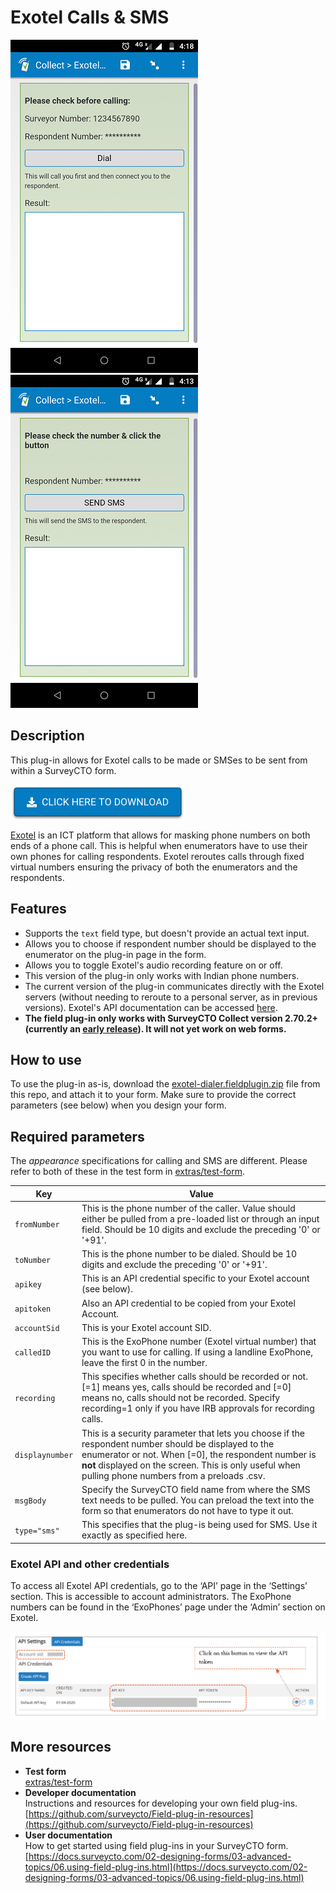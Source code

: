# Exotel Calls & SMS

![](extras/Exotel-Call.png)
![](extras/Exotel-SMS.png)

## Description

This plug-in allows for Exotel calls to be made or SMSes to be sent from within a SurveyCTO form. 

[![Download now](extras/download-button.png)](https://github.com/J-PAL-South-Asia/scto-exotel/raw/master/exotel-dialer.fieldplugin.zip)

[Exotel](https://exotel.com) is an ICT platform that allows for masking phone numbers on both ends of a phone call. This is helpful when enumerators have to use their own phones for calling respondents. Exotel  reroutes calls through fixed virtual numbers ensuring the privacy of both the enumerators and the respondents. 

## Features

 * Supports the `text` field type, but doesn't provide an actual text input. 
 * Allows you to choose if respondent number should be displayed to the enumerator on the plug-in page in the form.
 * Allows you to toggle Exotel's audio recording feature on or off.
 * This version of the plug-in only works with Indian phone numbers.
 * The current version of the plug-in communicates directly with the Exotel servers (without needing to reroute to a personal server, as in previous versions).  Exotel's API documentation can be accessed [here](https://developer.exotel.com/api).
 * **The field plug-in only works with SurveyCTO Collect version 2.70.2+ (currently an [early release](https://docs.surveycto.com/collect/)). It will not yet work on web forms.**

## How to use

To use the plug-in as-is, download the [exotel-dialer.fieldplugin.zip](https://github.com/J-PAL-South-Asia/scto-exotel/raw/master/exotel-dialer.fieldplugin.zip) file from this repo, and attach it to your form. Make sure to provide the correct parameters (see below) when you design your form.

## Required parameters

The *appearance* specifications for calling and SMS are different. Please refer to both of these in the test form in [extras/test-form](https://github.com/J-PAL-South-Asia/scto-exotel/tree/master/extras/test-form). 

| Key | Value |
| --- | --- |
| `fromNumber` | This is the phone number of the caller. Value should either be pulled from a pre-loaded list or through an input field. Should be 10 digits and exclude the preceding '0' or '+91'.|
| `toNumber` | This is the phone number to be dialed. Should be 10 digits and exclude the preceding '0' or '+91'.|
| `apikey` | This is an API credential specific to your Exotel account (see below).|
|`apitoken`| Also an API credential to be copied from your Exotel Account.|
|`accountSid`|This is your Exotel account SID.|
|`calledID`|This is the ExoPhone number (Exotel virtual number) that you want to use for calling. If using a landline ExoPhone, leave the first 0 in the number.|
|`recording`| This specifies whether calls should be recorded or not. [=1] means yes, calls should be recorded and [=0] means no, calls should not be recorded. Specify recording=1 only if you have IRB approvals for recording calls.|
|`displaynumber`| This is a security parameter that lets you choose if the respondent number should be displayed to the enumerator or not. When [=0], the respondent number is **not** displayed on the screen. This is only useful when pulling phone numbers from a preloads .csv.|
|`msgBody`| Specify the SurveyCTO field name from where the SMS text needs to be pulled. You can preload the text into the form so that enumerators do not have to type it out.|
|`type="sms"`| This specifies that the plug-is being used for SMS. Use it exactly as specified here.|

### Exotel API and other credentials 
To access all Exotel API credentials, go to the ‘API’ page in the ‘Settings’ section. This is accessible to account administrators. The ExoPhone numbers can be found in the ‘ExoPhones’ page under the ‘Admin’ section on Exotel.

![](extras/exotel-api-info.png)


## More resources

* **Test form**  
 [extras/test-form](https://github.com/J-PAL-South-Asia/scto-exotel/tree/master/extras/test-form)
* **Developer documentation**  
Instructions and resources for developing your own field plug-ins.  
[https://github.com/surveycto/Field-plug-in-resources](https://github.com/surveycto/Field-plug-in-resources)
* **User documentation**  
How to get started using field plug-ins in your SurveyCTO form.  
[https://docs.surveycto.com/02-designing-forms/03-advanced-topics/06.using-field-plug-ins.html](https://docs.surveycto.com/02-designing-forms/03-advanced-topics/06.using-field-plug-ins.html)
